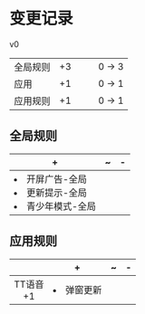 # 变更记录

v0

||||||
|-|:-:|:-:|:-:|:-:|
|全局规则|+3|||0 -> 3|
|应用|+1|||0 -> 1|
|应用规则|+1|||0 -> 1|

## 全局规则

|+|~|-|
|-|-|-|
|<li>开屏广告-全局<li>更新提示-全局<li>青少年模式-全局|||

## 应用规则

||+|~|-|
|:-:|-|-|-|
|TT语音<br>+1|<li>弹窗更新|||
